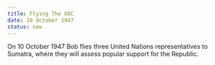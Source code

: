 ```yaml
---
title: Flying The GOC
date: 10 October 1947 
status: new
---
```


On 10 October 1947 Bob flies three United Nations representatives to
Sumatra, where they will assess popular support for the Republic.
